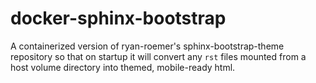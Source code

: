 # docker-sphinx-bootstrap
A containerized version of ryan-roemer's sphinx-bootstrap-theme repository so that on startup it will convert any ``rst`` files mounted from a host volume directory into themed, mobile-ready html.
